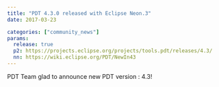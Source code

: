 ```yaml
---
title: "PDT 4.3.0 released with Eclipse Neon.3"
date: 2017-03-23

categories: ["community_news"]
params:
  release: true
  p2: https://projects.eclipse.org/projects/tools.pdt/releases/4.3/
  nn: https://wiki.eclipse.org/PDT/NewIn43
--- 
```

PDT Team glad to announce new PDT version : 4.3!
